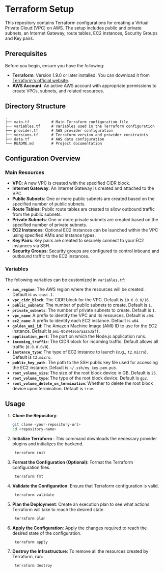 # Terraform Setup

This repository contains Terraform configurations for creating a Virtual Private Cloud (VPC) on AWS. The setup includes public and private subnets, an Internet Gateway, route tables, EC2 instances, Security Groups and Key pairs.

## Prerequisites

Before you begin, ensure you have the following:

- **Terraform**: Version 1.9.0 or later installed. You can download it from [Terraform's official website](https://www.terraform.io/downloads.html).
- **AWS Account**: An active AWS account with appropriate permissions to create VPCs, subnets, and related resources.

## Directory Structure

```plaintext
.
├── main.tf          # Main Terraform configuration file
├── variables.tf     # Variables used in the Terraform configuration
├── provider.tf      # AWS provider configuration
├── versions.tf      # Terraform version and provider constraints
├── data.tf          # AWS data configuration
└── README.md        # Project documentation
```

## Configuration Overview

### Main Resources

- **VPC**: A new VPC is created with the specified CIDR block.
- **Internet Gateway**: An Internet Gateway is created and attached to the VPC.
- **Public Subnets**: One or more public subnets are created based on the specified number of public subnets.
- **Route Tables**: Public route tables are created to allow outbound traffic from the public subnets.
- **Private Subnets**: One or more private subnets are created based on the specified number of private subnets.
- **EC2 Instances**: Optional EC2 instances can be launched within the VPC using specified AMIs and instance types.
- **Key Pairs**: Key pairs are created to securely connect to your EC2 instances via SSH.
- **Security Groups**: Security groups are configured to control inbound and outbound traffic to the EC2 instances.

### Variables

The following variables can be customized in `variables.tf`:

- **`aws_region`**: The AWS region where the resources will be created. Default is `us-east-1`.
- **`vpc_cidr_block`**: The CIDR block for the VPC. Default is `10.0.0.0/16`.
- **`public_subnets`**: The number of public subnets to create. Default is `1`.
- **`private_subnets`**: The number of private subnets to create. Default is `1`.
- **`vpc_name`**: A prefix to identify the VPC and its resources. Default is `a04`.
- **`ec2_name`**: A prefix to identify each EC2 instance. Default is `a04`.
- **`golden_ami_id`**: The Amazon Machine Image (AMI) ID to use for the EC2 instance. Default is `ami-0b844a6a7aa2a3aff`.
- **`application_port`**: The port on which the Node.js application runs.
- **`incoming_traffic`**: The CIDR block for incoming traffic. Default allows all traffic (`0.0.0.0/0`).
- **`instance_type`**: The type of EC2 instance to launch (e.g., `t2.micro`). Default is `t2.micro`.
- **`public_key_path`**: The path to the SSH public key file used for accessing the EC2 instance. Default is `~/.ssh/my_key.pem.pub`.
- **`root_volume_size`**: The size of the root block device in GB. Default is `25`.
- **`root_volume_type`**: The type of the root block device. Default is `gp2`.
- **`root_volume_delete_on_termination`**: Whether to delete the root block device upon termination. Default is `true`.

## Usage

1. **Clone the Repository**:

   ```bash
   git clone <your-repository-url>
   cd <repository-name>
   ```

2. **Initialize Terraform** : This command downloads the necessary provider plugins and initializes the backend.
   ```bash
    terraform init
   ```
3. **Format the Configuration (Optional)**: Format the Terraform configuration files.
   ```bash
    terraform fmt
   ```
4. **Validate the Configuration**: Ensure that Terraform configuration is valid.
   ```bash
    terraform validate
   ```
5. **Plan the Deployment**: Create an execution plan to see what actions Terraform will take to reach the desired state.
   ```bash
    terraform plan
   ```
6. **Apply the Configuration**: Apply the changes required to reach the desired state of the configuration.
   ```bash
    terraform apply
   ```
7. **Destroy the Infrastructure**: To remove all the resources created by Terraform, run:
   ```bash
    terraform destroy
   ```
